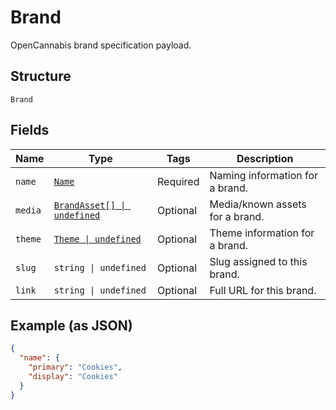
# Brand

OpenCannabis brand specification payload.

## Structure

`Brand`

## Fields

| Name | Type | Tags | Description |
|  --- | --- | --- | --- |
| `name` | [`Name`](/doc/models/name.md) | Required | Naming information for a brand. |
| `media` | [`BrandAsset[] \| undefined`](/doc/models/brand-asset.md) | Optional | Media/known assets for a brand. |
| `theme` | [`Theme \| undefined`](/doc/models/theme.md) | Optional | Theme information for a brand. |
| `slug` | `string \| undefined` | Optional | Slug assigned to this brand. |
| `link` | `string \| undefined` | Optional | Full URL for this brand. |

## Example (as JSON)

```json
{
  "name": {
    "primary": "Cookies",
    "display": "Cookies"
  }
}
```

